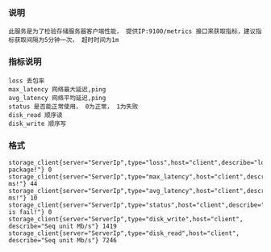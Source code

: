 ### 说明
    此服务是为了检验存储服务器客户端性能， 提供IP:9100/metrics 接口来获取指标，建议指标获取间隔为5分钟一次， 超时时间为1m

### 指标说明
    loss 丢包率
    max_latency 网络最大延迟,ping
    avg_latency 网络平均延迟,ping
    status 是否能正常使用， 0为正常， 1为失败
    disk_read 顺序读
    disk_write 顺序写
    
### 格式
```
storage_client{server="ServerIp",type="loss",host="client",describe="loss package!"} 0
storage_client{server="ServerIp",type="max_latency",host="client",describe="unit ms!"} 44
storage_client{server="ServerIp",type="avg_latency",host="client",describe="unit ms!"} 10
storage_client{server="ServerIp",type="status",host="client",describe="1 is fail!"} 0
storage_client{server="ServerIp",type="disk_write",host="client", describe="Seq unit Mb/s"} 1419
storage_client{server="ServerIp",type="disk_read",host="client", describe="Seq unit Mb/s"} 7246
```